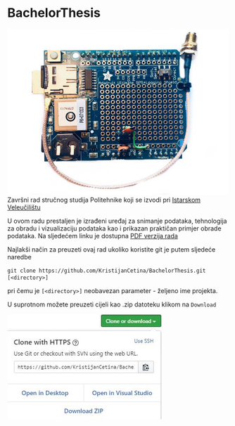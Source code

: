 # BachelorThesis
![Hardwareski sklop](/resources/HardwareSetup.jpg "Hardwareski sklop")
Završni rad stručnog studija Politehnike koji se izvodi pri [Istarskom Veleučilištu](https://www.iv.hr/)

U ovom radu prestaljen je izrađeni uređaj za snimanje podataka, tehnologija za obradu i vizualizaciju podataka kao i prikazan praktičan primjer obrade podataka.
Na sljedećem linku je dostupna [PDF verzija rada](https://github.com/KristijanCetina/BachelorThesis/blob/master/LaTeX/Zavr%C5%A1niRad-KristijanCetina.pdf)

Najlakši način za preuzeti ovaj rad ukoliko koristite git je putem sljedeće naredbe
```
git clone https://github.com/KristijanCetina/BachelorThesis.git [<directory>]
```
pri čemu je `[<directory>]` neobavezan parameter - željeno ime projekta.

U suprotnom možete preuzeti cijeli kao .zip datoteku klikom na `Download`

![Download](/resources/DownloadAsZip.jpg "Download")